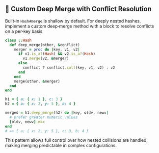 ## 🔄 Custom Deep Merge with Conflict Resolution

Built‐in `Hash#merge` is shallow by default. For deeply nested hashes, implement a custom deep‐merge method with a block to resolve conflicts on a per‐key basis.

```ruby
class ::Hash
  def deep_merge(other, &conflict)
    merger = proc do |key, v1, v2|
      if v1.is_a?(Hash) && v2.is_a?(Hash)
        v1.merge(v2, &merger)
      else
        conflict ? conflict.call(key, v1, v2) : v2
      end
    end
    merge(other, &merger)
  end
end

h1 = { a: { x: 1 }, c: 3 }
h2 = { a: { x: 2, y: 5 }, b: 4 }

merged = h1.deep_merge(h2) do |key, oldv, newv|
  # prefer greater numeric values
  [oldv, newv].max
end
# => { a: { x: 2, y: 5 }, c: 3, b: 4 }
```

This pattern allows full control over how nested collisions are handled, making merging predictable in complex configurations.